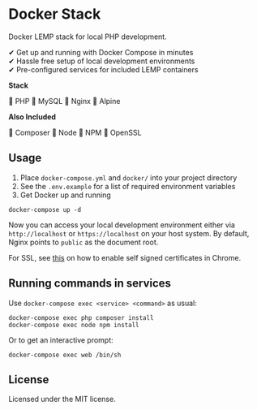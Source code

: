 # Docker Stack

Docker LEMP stack for local PHP development.

✔︎ Get up and running with Docker Compose in minutes  
✔︎ Hassle free setup of local development environments  
✔︎ Pre-configured services for included LEMP containers

**Stack**

🚀 PHP 🚀 MySQL 🚀 Nginx 🚀 Alpine

**Also Included**

🚀 Composer 🚀 Node 🚀 NPM 🚀 OpenSSL

## Usage

1. Place `docker-compose.yml` and `docker/` into your project directory
2. See the `.env.example` for a list of required environment variables
3. Get Docker up and running

```
docker-compose up -d
```

Now you can access your local development environment either via `http://localhost` or `https://localhost` on your host system. By default, Nginx points to `public` as the document root.

For SSL, see [this](https://stackoverflow.com/a/31900210/1620163) on how to enable self signed certificates in Chrome.

## Running commands in services

Use `docker-compose exec <service> <command>` as usual:

```
docker-compose exec php composer install
docker-compose exec node npm install
```

Or to get an interactive prompt:

```
docker-compose exec web /bin/sh
```

## License

Licensed under the MIT license.
